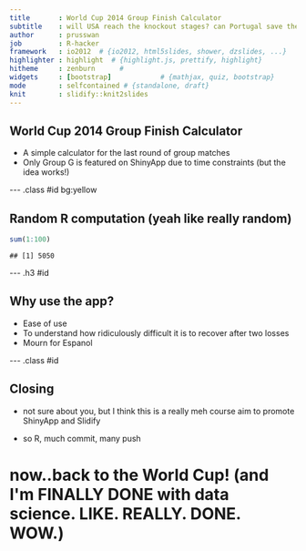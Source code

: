 ```yaml
---
title       : World Cup 2014 Group Finish Calculator
subtitle    : will USA reach the knockout stages? can Portugal save themselves? use this to find out!
author      : prusswan
job         : R-hacker
framework   : io2012  # {io2012, html5slides, shower, dzslides, ...}
highlighter : highlight  # {highlight.js, prettify, highlight}
hitheme     : zenburn      # 
widgets     : [bootstrap]            # {mathjax, quiz, bootstrap}
mode        : selfcontained # {standalone, draft}
knit        : slidify::knit2slides
---
```


## World Cup 2014 Group Finish Calculator

* A simple calculator for the last round of group matches
* Only Group G is featured on ShinyApp due to time constraints (but the idea works!)

--- .class #id bg:yellow

## Random R computation (yeah like really random)


```r
sum(1:100)
```

```
## [1] 5050
```

--- .h3 #id

## Why use the app?

- Ease of use
- To understand how ridiculously difficult it is to recover after two losses
- Mourn for Espanol

--- .class #id

## Closing

- not sure about you, but I think this is a really meh course aim to promote ShinyApp and Slidify

- so R, much commit, many push

# now..back to the World Cup! (and I'm FINALLY DONE with data science. LIKE. REALLY. DONE. WOW.)

